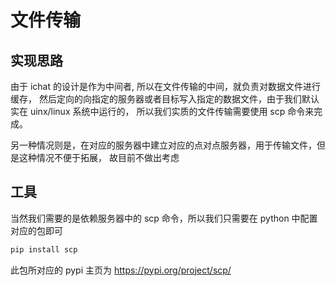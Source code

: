 # 文件传输

## 实现思路

由于 ichat 的设计是作为中间者, 所以在文件传输的中间，就负责对数据文件进行缓存，
然后定向的向指定的服务器或者目标写入指定的数据文件，由于我们默认实在 uinx/linux 系统中运行的，
所以我们实质的文件传输需要使用 scp 命令来完成。

另一种情况则是，在对应的服务器中建立对应的点对点服务器，用于传输文件，但是这种情况不便于拓展，
故目前不做出考虑

## 工具

当然我们需要的是依赖服务器中的 scp 命令，所以我们只需要在 python 中配置对应的包即可

```bash
pip install scp
```

此包所对应的 pypi 主页为 https://pypi.org/project/scp/